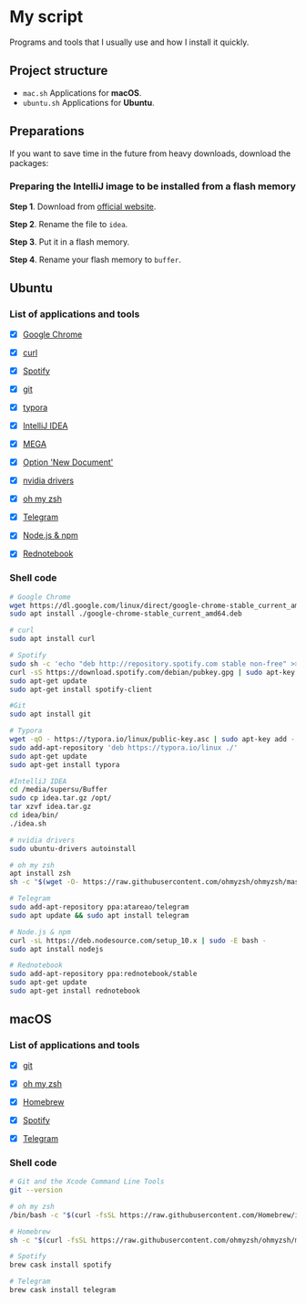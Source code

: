 # My script

Programs and tools that I usually use and how I install it quickly. 



## Project structure

* `mac.sh` Applications for **macOS**.
* `ubuntu.sh`  Applications for **Ubuntu**. 



## Preparations

If you want to save time in the future from heavy downloads, download the packages:



### Preparing the IntelliJ image to be installed from a flash memory

**Step 1**. Download from [official website](https://www.jetbrains.com/idea/download/).

**Step 2**. Rename the file to `idea`. 

**Step 3**. Put it in a flash memory.

**Step 4**. Rename your flash memory to `buffer`.



## Ubuntu

### **List of applications and tools**

- [x] [Google Chrome](https://linuxize.com/post/how-to-install-google-chrome-web-browser-on-ubuntu-18-04/) 
- [x] [curl](https://curl.haxx.se/)
- [x] [Spotify](https://www.spotify.com/es/download/linux/)
- [x] [git](https://git-scm.com/downloads)
- [x] [typora](https://www.typora.io/)
- [x] [IntelliJ IDEA](https://www.jetbrains.com/idea/download/)
- [x] [MEGA](https://mega.nz/sync)
- [x] [Option 'New Document'](https://ubunlog.com/documento-nuevo-menu-contextual/)
- [x] [nvidia drivers](https://linuxconfig.org/how-to-install-the-nvidia-drivers-on-ubuntu-18-04-bionic-beaver-linux)
- [x] [oh my zsh](https://github.com/ohmyzsh/ohmyzsh)
- [x] [Telegram](https://www.omgubuntu.co.uk/2019/08/how-to-install-telegram-on-ubuntu)
- [x] [Node.js & npm](https://linuxize.com/post/how-to-install-node-js-on-ubuntu-18.04/) 
- [x] [Rednotebook](https://launchpad.net/~rednotebook/+archive/ubuntu/stable)



### Shell code 

```bash
# Google Chrome
wget https://dl.google.com/linux/direct/google-chrome-stable_current_amd64.deb
sudo apt install ./google-chrome-stable_current_amd64.deb

# curl
sudo apt install curl

# Spotify
sudo sh -c 'echo "deb http://repository.spotify.com stable non-free" >> /etc/apt/sources.list.d/spotify.list'
curl -sS https://download.spotify.com/debian/pubkey.gpg | sudo apt-key add -
sudo apt-get update
sudo apt-get install spotify-client

#Git
sudo apt install git

# Typora
wget -qO - https://typora.io/linux/public-key.asc | sudo apt-key add -
sudo add-apt-repository 'deb https://typora.io/linux ./'
sudo apt-get update
sudo apt-get install typora

#IntelliJ IDEA
cd /media/supersu/Buffer
sudo cp idea.tar.gz /opt/
tar xzvf idea.tar.gz
cd idea/bin/
./idea.sh

# nvidia drivers
sudo ubuntu-drivers autoinstall

# oh my zsh
apt install zsh
sh -c "$(wget -O- https://raw.githubusercontent.com/ohmyzsh/ohmyzsh/master/tools/install.sh)"

# Telegram 
sudo add-apt-repository ppa:atareao/telegram
sudo apt update && sudo apt install telegram

# Node.js & npm 
curl -sL https://deb.nodesource.com/setup_10.x | sudo -E bash -
sudo apt install nodejs

# Rednotebook
sudo add-apt-repository ppa:rednotebook/stable
sudo apt-get update
sudo apt-get install rednotebook
```



## macOS

### **List of applications and tools**

- [x] [git](https://git-scm.com/book/en/v2/Getting-Started-Installing-Git)

- [x] [oh my zsh](https://github.com/ohmyzsh/ohmyzsh)

- [x] [Homebrew](https://git-scm.com/book/en/v2/Getting-Started-Installing-Git) 

- [x] [Spotify](http://macappstore.org/spotify/)

- [x] [Telegram](http://macappstore.org/telegram/)

  

### Shell code

```bash
# Git and the Xcode Command Line Tools
git --version 

# oh my zsh
/bin/bash -c "$(curl -fsSL https://raw.githubusercontent.com/Homebrew/install/master/install.sh)"

# Homebrew
sh -c "$(curl -fsSL https://raw.githubusercontent.com/ohmyzsh/ohmyzsh/master/tools/install.sh)"

# Spotify 
brew cask install spotify

# Telegram 
brew cask install telegram


```